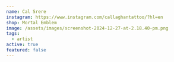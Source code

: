 ```yaml
---
name: Cal Srere
instagram: https://www.instagram.com/callaghantattoo/?hl=en
shop: Mortal Emblem
image: /assets/images/screenshot-2024-12-27-at-2.18.40-pm.png
tags:
  - artist
active: true
featured: false
---
```

